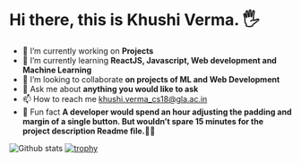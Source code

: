 <div class="container">
<h1> Hi there, this is Khushi Verma. 🖐 </h1>
</div>

- 🔭 I’m currently working on **Projects** 
- 🌱 I’m currently learning **ReactJS, Javascript, Web development and Machine Learning**
- 👯 I’m looking to collaborate **on projects of ML and Web Development**
- 💬 Ask me about **anything you would like to ask**
- 📫 How to reach me [khushi.verma_cs18@gla.ac.in]()
- 👩 Fun fact **A developer would spend an hour adjusting the padding and margin of a single button. But wouldn’t spare 15 minutes for the project description Readme file.🙅‍♀️**

![Github stats](https://github-readme-stats.vercel.app/api?username=Khushi-Verma)
[![trophy](https://github-profile-trophy.vercel.app/?username=Khushi-Verma)](https://github.com/Khushi-Verma/github-profile-trophy)



 
